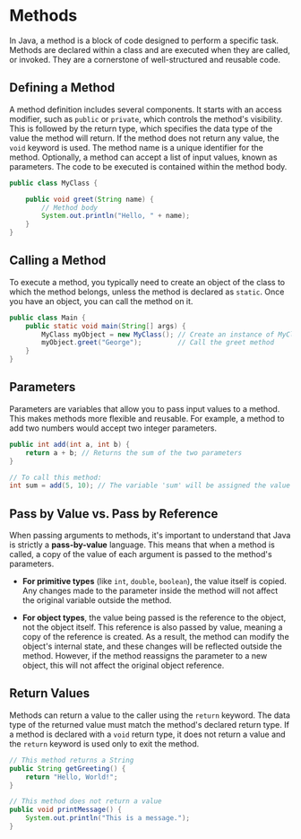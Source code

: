 # Methods

In Java, a method is a block of code designed to perform a specific task. Methods are declared within a class and are executed when they are called, or invoked. They are a cornerstone of well-structured and reusable code.

## Defining a Method

A method definition includes several components. It starts with an access modifier, such as `public` or `private`, which controls the method's visibility. This is followed by the return type, which specifies the data type of the value the method will return. If the method does not return any value, the `void` keyword is used. The method name is a unique identifier for the method. Optionally, a method can accept a list of input values, known as parameters. The code to be executed is contained within the method body.

```java
public class MyClass {

    public void greet(String name) {
        // Method body
        System.out.println("Hello, " + name);
    }
}
```

## Calling a Method

To execute a method, you typically need to create an object of the class to which the method belongs, unless the method is declared as `static`. Once you have an object, you can call the method on it.

```java
public class Main {
    public static void main(String[] args) {
        MyClass myObject = new MyClass(); // Create an instance of MyClass
        myObject.greet("George");         // Call the greet method
    }
}
```

## Parameters

Parameters are variables that allow you to pass input values to a method. This makes methods more flexible and reusable. For example, a method to add two numbers would accept two integer parameters.

```java
public int add(int a, int b) {
    return a + b; // Returns the sum of the two parameters
}

// To call this method:
int sum = add(5, 10); // The variable 'sum' will be assigned the value 15
```

## Pass by Value vs. Pass by Reference

When passing arguments to methods, it's important to understand that Java is strictly a **pass-by-value** language. This means that when a method is called, a copy of the value of each argument is passed to the method's parameters.

- **For primitive types** (like `int`, `double`, `boolean`), the value itself is copied. Any changes made to the parameter inside the method will not affect the original variable outside the method.

- **For object types**, the value being passed is the reference to the object, not the object itself. This reference is also passed by value, meaning a copy of the reference is created. As a result, the method can modify the object's internal state, and these changes will be reflected outside the method. However, if the method reassigns the parameter to a new object, this will not affect the original object reference.


## Return Values

Methods can return a value to the caller using the `return` keyword. The data type of the returned value must match the method's declared return type. If a method is declared with a `void` return type, it does not return a value and the `return` keyword is used only to exit the method.

```java
// This method returns a String
public String getGreeting() {
    return "Hello, World!";
}

// This method does not return a value
public void printMessage() {
    System.out.println("This is a message.");
}
```
